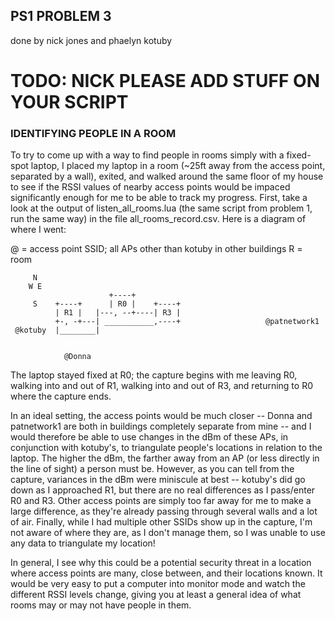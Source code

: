 PS1 PROBLEM 3
-------------
done by nick jones and phaelyn kotuby

# TODO: NICK PLEASE ADD STUFF ON YOUR SCRIPT

### IDENTIFYING PEOPLE IN A ROOM
To try to come up with a way to find people in rooms simply with a fixed-spot 
laptop, I placed my laptop in a room (~25ft away from the access point, separated 
by a wall), exited, and walked around the same floor of my house to see if 
the RSSI values of nearby access points would be impaced significantly enough 
for me to be able to track my progress. First, take a look at the output of 
listen_all_rooms.lua (the same script from problem 1, run the same way) in the 
file all_rooms_record.csv. Here is a diagram of where I went:

@ = access point SSID; all APs other than kotuby in other buildings
R = room

		 N
		W E
						  +----+
		 S    +----+      | R0 |    +----+
			  | R1 |   |---, --+----| R3 |
			  +-, -+---| ___________,----+                   @patnetwork1 
	 @kotuby  |________| 
	

				@Donna

The laptop stayed fixed at R0; the capture begins with me leaving R0, walking 
into and out of R1, walking into and out of R3, and returning to R0 where the 
capture ends.

In an ideal setting, the access points would be much closer -- Donna and 
patnetwork1 are both in buildings completely separate from mine -- and I 
would therefore be able to use changes in the dBm of these APs, in conjunction 
with kotuby's, to triangulate people's locations in relation to the laptop. The 
higher the dBm, the farther away from an AP (or less directly in the line of sight)
a person must be. However, as you can tell from the capture, variances in the dBm
were miniscule at best -- kotuby's did go down as I approached R1, but there are
no real differences as I pass/enter R0 and R3. Other access points are simply too 
far away for me to make a large difference, as they're already passing through 
several walls and a lot of air. Finally, while I had multiple other SSIDs show 
up in the capture, I'm not aware of where they are, as I don't manage them, so 
I was unable to use any data to triangulate my location!

In general, I see why this could be a potential security threat in a location 
where access points are many, close between, and their locations known. It would 
be very easy to put a computer into monitor mode and watch the different RSSI 
levels change, giving you at least a general idea of what rooms may or may not 
have people in them. 
